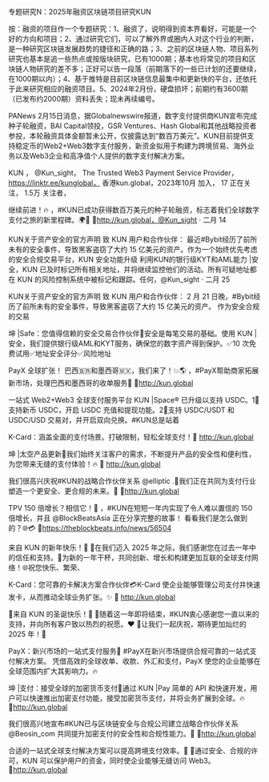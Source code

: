 专题研究N：2025年融资区块链项目研究KUN

按：融资的项目作一个专题研究：1、融资了，说明得到资本界看好，可能是一个好的方向和项目；2、通过研究它们，可以了解外界或圈内人对这个行业的判断，是一种研究区块链发展趋势的捷径和正确的路；3、之前的区块链人物、项目系列研究也基本是追一些热点或按版块研究，已有1000期；基本也将常见的项目和区块链人物研究的差不多；正好可以告一段落（前期落下的一些已计划的还要继续，在1000期以内）；4、基于推特是目前区块链信息最集中和更新快的平台，还依托于此来研究相应的融资项目。5、2024年2月份，硬盘损坏；前期约有3600期（已发布约2000期）资料丢失；现未再续编号。

PANews 2月15日消息，据Globalnewswire报道，数字支付提供商KUN宣布完成种子轮融资，BAI Capital领投，GSR Ventures、Hash Global和其他战略投资者参投，本轮融资具体金额暂未公开，仅披露达到“数百万美元”。KUN目前提供支持稳定币的Web2+Web3数字支付服务，新资金拟用于构建为跨境贸易、海外业务以及Web3企业和高净值个人提供的数字支付解决方案。

KUN
，
@Kun_sight，
The Trusted Web3 Payment Service Provider，
https://linktr.ee/kunglobal，
香港kun.global，2023年10月 加入，
17 正在关注，
1.5万 关注者，


继续前进！🔥
，#KUN已成功获得数百万美元的种子轮融资，标志着我们全球数字支付之旅的新里程碑。🌍🚀
🔗http://kun.global，@Kun_sight
·
二月 14

KUN关于资产安全的官方声明
致 KUN 用户和合作伙伴：
最近#Bybit经历了前所未有的安全事件，导致黑客盗窃了大约 15 亿美元的资产。作为一个始终优先考虑的安全合规交易平台，KUN 安全功能升级
利用KUN的银行级KYT和AML能力 |安全，KUN 已及时标记所有相关地址，并将继续监控他们的活动。所有可疑地址都在 KUN 的风险控制系统中被标记和跟踪。任何，@Kun_sight
·
二月 25

KUN关于资产安全的官方声明
致 KUN 用户和合作伙伴：
2 月 21 日晚，#Bybit经历了前所未有的安全事件，导致黑客盗窃了大约 15 亿美元的资产。
作为安全合规的交易

坤 |Safe：您值得信赖的安全交易合作伙伴🐳安全是每笔交易的基础。使用 KUN |安全，我们提供银行级AML和KYT服务，确保您的数字资产得到保护。✅10 次免费试用✅地址安全评分✅风险地址

PayX 全球扩张！
巴西🇧🇷和墨西哥🇲🇽，我们来了！💥🌎
，#PayX帮助商家拓展新市场，处理巴西和墨西哥的收单服务🚀
🔗http://kun.global

一站式 Web2+Web3 全球支付服务平台 KUN |Space® 已升级以支持 USDC。1⃣支持新币 USDC，开启 USDC 充值和提现功能。2⃣支持 USDC/USDT 和 USDC/USD 交易对，并开启双向兑换。#KUN总是站着

K-Card：涵盖全面的支付场景。打破限制，轻松全球支付！🔗 http://kun.global

坤 |太空产品更新🐳我们始终关注客户的需求，不断提升产品的安全性和便利性，为您带来无缝的支付体验！🔥
🔗 http://kun.global

我们很高兴庆祝#KUN的战略合作伙伴关系
@elliptic
.🐳我们正在共同为支付行业塑造一个更安全、更合规的未来。🚀
🔗http://kun.global

TPV 150 倍增长？相信它！🌟
，#KUN在短短一年内实现了令人难以置信的 150 倍增长，并且
@BlockBeatsAsia
正在分享完整的故事！
看看我们是怎么做到的？🌐💳
🔗https://theblockbeats.info/news/56504

来自 KUN 的新年快乐！🎉
🐳在我们迈入 2025 年之际，我们感谢您在过去一年中的信任和支持。🌟为新的一年干杯，共同创新、增长和构建更加互联的全球支付网络！🌐祝您快乐、繁荣、

K-Card：您可靠的卡解决方案合作伙伴💳K-Card 使企业能够管理公司支付并快速发卡，从而推动全球业务扩张。✨
🔗 http://kun.global

🎄来自 KUN 的圣诞快乐！🎄
🐳随着这一年即将结束，#KUN衷心感谢您一直以来的支持，并向所有客户致以热烈的祝愿。❤️
🎇让我们一起庆祝，期待更加灿烂的 2025 年！💪

PayX：新兴市场的一站式支付服务🌈 #PayX在新兴市场提供合规可靠的一站式支付解决方案。
凭借高效的全球收单、收款、外汇和支付，PayX 使您的企业能够在全球范围内扩大其影响力。🔥

坤 |支付：接受全球的加密货币支付🎯通过 KUN |Pay 简单的 API 和快速开发，用户可以快速推出加密支付功能，接受加密货币支付，并将业务扩展到全球。🔥
🔗http://kun.global

我们很高兴地宣布#KUN已与区块链安全与合规公司建立战略合作伙伴关系
@Beosin_com
共同提升加密支付的安全性和合规性能力。🌈
🔗http://kun.global 

合适的一站式全球支付解决方案可以提高跨境支付效率。💪
🐳通过安全、合规的许可，KUN 可以保护用户的资金，同时使企业能够无缝访问 Web3。🔗http://kun.global  
